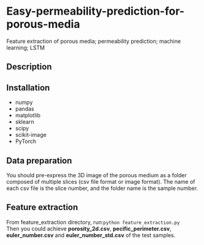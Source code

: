 # Easy-permeability-prediction-for-porous-media
Feature extraction of porous media; permeability prediction; machine learning; LSTM
## Description

## Installation
* numpy
* pandas
* matplotlib
* sklearn
* scipy
* scikit-image
* PyTorch
## Data preparation
You should pre-express the 3D image of the porous medium as a folder composed of multiple slices (csv file format or image format). The name of each csv file is the slice number, and the folder name is the sample number.
## Feature extraction

From feature_extraction directory, run:`python feature_extraction.py`  
Then you could achieve **porosity_2d.csv**, **pecific_perimeter.csv**, **euler_number.csv** and **euler_number_std.csv** of the test samples.
